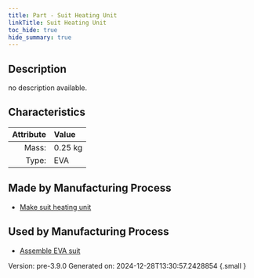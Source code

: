 ```yaml
---
title: Part - Suit Heating Unit
linkTitle: Suit Heating Unit
toc_hide: true
hide_summary: true
---
```


## Description
no description available.

## Characteristics

| Attribute      | Value |
|--------:|:------|
|Mass:|0.25 kg|
|Type:|EVA|

## Made by Manufacturing Process

- [Make suit heating unit](/docs/definitions/process/make-suit-heating-unit)

## Used by Manufacturing Process

- [Assemble EVA suit](/docs/definitions/process/assemble-eva-suit)


Version: pre-3.9.0 Generated on: 2024-12-28T13:30:57.2428854
{.small }

